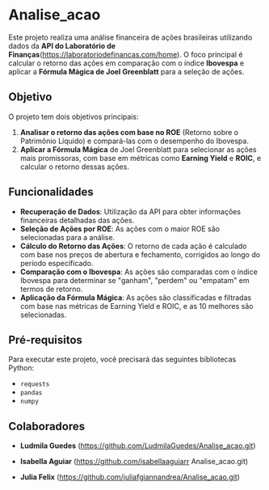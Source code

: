 # Analise_acao

Este projeto realiza uma análise financeira de ações brasileiras utilizando dados da **API do Laboratório de Finanças**(https://laboratoriodefinancas.com/home). O foco principal é calcular o retorno das ações em comparação com o índice **Ibovespa** e aplicar a **Fórmula Mágica de Joel Greenblatt** para a seleção de ações.

## Objetivo

O projeto tem dois objetivos principais:

1. **Analisar o retorno das ações com base no ROE** (Retorno sobre o Patrimônio Líquido) e compará-las com o desempenho do Ibovespa.
2. **Aplicar a Fórmula Mágica** de Joel Greenblatt para selecionar as ações mais promissoras, com base em métricas como **Earning Yield** e **ROIC**, e calcular o retorno dessas ações.

## Funcionalidades

- **Recuperação de Dados**: Utilização da API para obter informações financeiras detalhadas das ações.
- **Seleção de Ações por ROE**: As ações com o maior ROE são selecionadas para a análise.
- **Cálculo do Retorno das Ações**: O retorno de cada ação é calculado com base nos preços de abertura e fechamento, corrigidos ao longo do período especificado.
- **Comparação com o Ibovespa**: As ações são comparadas com o índice Ibovespa para determinar se "ganham", "perdem" ou "empatam" em termos de retorno.
- **Aplicação da Fórmula Mágica**: As ações são classificadas e filtradas com base nas métricas de Earning Yield e ROIC, e as 10 melhores são selecionadas.

## Pré-requisitos

Para executar este projeto, você precisará das seguintes bibliotecas Python:

- `requests`
- `pandas`
- `numpy`

## Colaboradores

- **Ludmila Guedes** (https://github.com/LudmilaGuedes/Analise_acao.git)

- **Isabella Aguiar** (https://github.com/isabellaaguiarr Analise_acao.git)

- **Julia Felix** (https://github.com/juliafgiannandrea/Analise_acao.git)